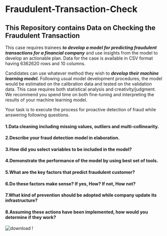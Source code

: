 # Fraudulent-Transaction-Check
## This Repository contains Data on Checking the Fraudulent Transaction

This case requires trainees ***to develop a model for predicting fraudulent transactions for a financial company*** and use insights from the model to develop an actionable plan. Data for the case is available in CSV format having 6362620 rows and 10 columns.

Candidates can use whatever method they wish to ***develop their machine learning model.*** Following usual model development procedures, the model would be estimated on the calibration data and tested on the validation data. This case requires both statistical analysis and creativity/judgment. We recommend you spend time on both fine-tuning and interpreting the results of your machine learning model.

Your task is to execute the process for proactive detection of fraud while answering following questions.

#### 1.Data cleaning including missing values, outliers and multi-collinearity.
#### 2.Describe your fraud detection model in elaboration.
#### 3.How did you select variables to be included in the model?
#### 4.Demonstrate the performance of the model by using best set of tools.
#### 5.What are the key factors that predict fraudulent customer?
#### 6.Do these factors make sense? If yes, How? If not, How not?
#### 7.What kind of prevention should be adopted while company update its infrastructure?
#### 8.Assuming these actions have been implemented, how would you determine if they work?

![download](https://user-images.githubusercontent.com/87076914/189179192-e5c6edd5-7edc-4578-b538-b92935544dfd.png)
!
